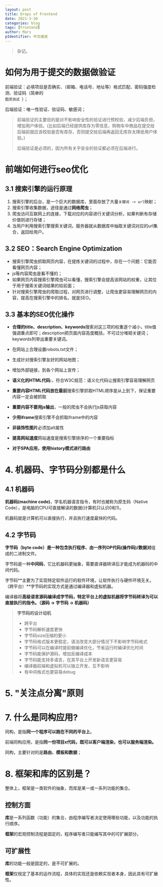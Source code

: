 ```yaml
---
layout: post
title: Drops of Frontend
date: 2021-3-30
categories: blog
tags: [Frontend]
author: Mars
pIdentifier: 中文缩进
---
```


> 杂记。

# 如何为用于提交的数据做验证

前端验证：必填项目是否确实、（邮箱、电话号、地址等）格式匹配、密码强度检测、验证码（简单的<code class="tooltip-mars" title="图灵测试（英语：Turing test，又称“图灵判断”），是阿兰·图灵于1950年提出的一个关于判断机器是否能够思考的著名试验，测试某机器是否能表现出与人等价或无法区分的智能。如果一个人（代号C）使用测试对象皆理解的语言去询问两个他不能看见的对象任意一串问题。对象为：一个是正常思维的人（代号B）、一个是机器（代号A）。如果经过若干询问以后，C不能得出实质的区别来分辨A与B的不同，则此机器A通过图灵测试。"> 图灵测试 </code>）；

后端验证：唯一性验证、验证码、敏感词；

> 前端验证的主要目的是对不影响安全性的验证进行预校验，减少后端负担，增加用户体验。(比如后端已经提供库存为零信息，购物车中商品在提交给后端前就应该校验是否有库存，否则提交给后端再返回无库存太降低用户体验。)
> 
> 后端验证是必须的，因为所有关乎安全的验证都必须在后端进行。

# 前端如何进行seo优化

## 3.1 搜索引擎的运行原理

1. 搜索引擎的后台，是一个巨大的数据库，里面存放了大量`关键词 -> url`映射；
2. 搜索引擎收集数据，途径是通过**网络爬虫**；
3. 爬虫访问互联网上的连接，下载对应的内容进行关键词分析，如果判断有存储价值则进行存储；
4. 当用户利用搜索引擎搜索关键词，服务器就从数据库中抽取关键词对应的url集合，返回给用户。

## 3.2 SEO：Search Engine Optimization

- 搜索引擎爬虫抓取网页内容，在提炼关键词的过程中，存在一个问题：它能否看懂网页内容；
- js等内容爬虫是看不懂的；
- 如果网页内容搜索引擎爬虫可以看懂，搜索引擎会提高该网站的权重，让其位于用于搜索关键词结果的较前面；
- 针对搜索引擎爬虫的爬取过程，对网页进行调整，让爬虫更容易理解网页的内容，提高在搜索引擎中的排名，就是SEO。

## 3.3 基本的SEO优化操作

- **合理的title、description、keywords**搜索对这三项的权重逐个减小，title值强调重点即可；description把页面内容高度概括，不可过分堆砌关键词；keywords列举出重要关键词。

- 在网站上合理设置robots.txt文件；

- 生成针对搜索引擎友好的网站地图；

- 增加外部链接，到各个网站上宣传；

- **语义化的HTML代码:**，符合W3C规范：语义化代码让搜索引擎容易理解网页

- **重要内容HTML代码放在最前**搜索引擎抓取HTML顺序是从上到下，保证重要内容一定会被抓取

- **重要内容不要用js输出**，一般的爬虫不会执行js获取内容

- **少用iframe**搜索引擎不会抓取iframe中的内容

- **非装饰性图片**必须加alt属性

- **提高网站速度**网站速度是搜索引擎排序的一个重要指标

- **对于SPA应用，使用history模式进行路由**

# 4. 机器码、字节码分别都是什么
## 4.1 机器码

**机器码(machine code)**，学名机器语言指令，有时也被称为原生码（Native Code），是电脑的CPU可直接解读的数据(计算机只认识0和1)。

机器码就是计算机可以直接执行，并且执行速度最快的代码。

## 4.2 字节码

**字节码（byte code）**是一种包含执行程序、由一序列**OP代码(操作码)/数据对**组成的二进制文件。

字节码是一种**中间码**，它比机器码更抽象，需要直译器转译后才能成为机器码的中间代码。

字节码**主要为了实现特定软件运行的软件环境，让软件执行与硬件环境无关。（跨平台）**字节码的实现方式是通过编译器和虚拟机器。

编译器将**高级语言源码编译成字节码，特定平台上的虚拟机器将字节码转译为可以直接执行的指令。（源码 -> 字节码 -> 机器码）**

> **字节码的设计动机**
> 
> - 跨平台
> - 字节码解析速度更快
> - 字节码size压缩的更小
> - 字节码格式版本更稳定，语法改变大部分情况下不影响字节码格式
> - 字节码可以在编译时提前做编译优化，节省运行时编译优化时间
> - 字节码能保护源码，增加反编译成本
> - 字节码能支持多语言，在其平台上开发新语言更容易
> - 编译器前端和虚拟机可以独立开发，互不影响
> - 有中间格式也更容易debug

# 5. "关注点分离"原则

<!-- // todo -->

# 7. 什么是同构应用?

同构，是指**同一个程序可以跑在不同的平台上**。

前端同构应用，是指**同一份项目x代码，既可以客户端渲染，也可以服务端渲染。**

同构，主要针对的是**路由、模板和数据**；

# 8. 框架和库的区别是？

整体上，框架是一类软件的抽象，而库是某一或一系列功能的集合。

## 控制方面

**库**是一系列函数（功能）的集合，由程序编写者决定使用哪些功能，以及功能的执行顺序。

**框架**的宏观控制流程是固定的，程序编写者只能编写其中的可扩展部分。

## 可扩展性

**库**的功能一般是固定的，是不可扩展的。

**框架**仅规定了基本的运作流程，具体的实现还是依赖实现者本身，因此具有可扩展性。

